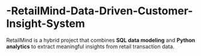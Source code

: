 # -RetailMind-Data-Driven-Customer-Insight-System
RetailMind is a hybrid project that combines **SQL data modeling** and **Python analytics** to extract meaningful insights from retail transaction data.
